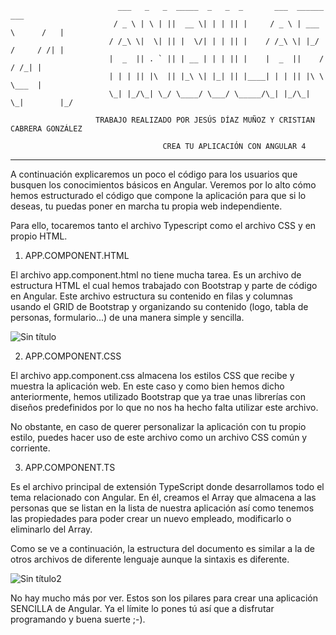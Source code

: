                             ___   _   _  _____  _   _  _       ___  ______        ___
                           / _ \ | \ | ||  __ \| | | || |     / _ \ | ___ \      /   |
                          / /_\ \|  \| || |  \/| | | || |    / /_\ \| |_/ /     / /| |
                          |  _  || . ` || | __ | | | || |    |  _  ||    /     / /_| |
                          | | | || |\  || |_\ \| |_| || |____| | | || |\ \     \___  |
                          \_| |_/\_| \_/ \____/ \___/ \_____/\_| |_/\_| \_|        |_/

                       TRABAJO REALIZADO POR JESÚS DÍAZ MUÑOZ Y CRISTIAN CABRERA GONZÁLEZ
                       
                                      CREA TU APLICACIÓN CON ANGULAR 4

-----------------------------------------------------------------------------------------------------------


A continuación explicaremos un poco el código para los usuarios que busquen los conocimientos básicos en
Angular. Veremos por lo alto cómo hemos estructurado el código que compone la aplicación para que si lo
deseas, tu puedas poner en marcha tu propia web independiente.

Para ello, tocaremos tanto el archivo Typescript como el archivo CSS y en propio HTML.


1. APP.COMPONENT.HTML

El archivo app.component.html no tiene mucha tarea. Es un archivo de estructura HTML el cual hemos trabajado
con Bootstrap y parte de código en Angular. Este archivo estructura su contenido en filas y columnas usando
el GRID de Bootstrap y organizando su contenido (logo, tabla de personas, formulario...) de una manera
simple y sencilla.


![Sin título](https://user-images.githubusercontent.com/33510012/56500074-b22e4a80-6509-11e9-9d8b-4a525a77565d.png)


2. APP.COMPONENT.CSS

El archivo app.component.css almacena los estilos CSS que recibe y muestra la aplicación web. En este caso y
como bien hemos dicho anteriormente, hemos utilizado Bootstrap que ya trae unas librerías con diseños
predefinidos por lo que no nos ha hecho falta utilizar este archivo. 

No obstante, en caso de querer personalizar la aplicación con tu propio estilo, puedes hacer uso de este
archivo como un archivo CSS común y corriente.


3. APP.COMPONENT.TS

Es el archivo principal de extensión TypeScript donde desarrollamos todo el tema relacionado con Angular.
En él, creamos el Array que almacena a las personas que se listan en la lista de nuestra aplicación así
como tenemos las propiedades para poder crear un nuevo empleado, modificarlo o eliminarlo del Array.

Como se ve a continuación, la estructura del documento es similar a la de otros archivos de diferente
lenguaje aunque la sintaxis es diferente.


![Sin título2](https://user-images.githubusercontent.com/33510012/56500614-dc810780-650b-11e9-8c76-2ed22c26e42c.png)


No hay mucho más por ver. Estos son los pilares para crear una aplicación SENCILLA de Angular. Ya el límite
lo pones tú así que a disfrutar programando y buena suerte ;-).
